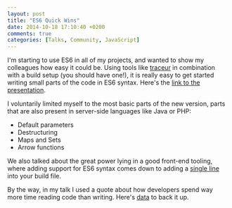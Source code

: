 ```yaml
---
layout: post
title: "ES6 Quick Wins"
date: 2014-10-18 17:10:40 +0200
comments: true
categories: [Talks, Community, JavaScript]
---
```


I'm starting to use ES6 in all of my projects, and wanted to show my colleagues how easy it could be. Using tools like [traceur](https://github.com/google/traceur-compiler) in combination with a build setup (you should have one!), it is really easy to get started writing small parts of the code in ES6 syntax. Here's the [link to the presentation](http://blog.codinghorror.com/when-understanding-means-rewriting/).

<!-- more -->

I voluntarily limited myself to the most basic parts of the new version, parts that are also present in server-side languages like Java or PHP:

* Default parameters
* Destructuring
* Maps and Sets
* Arrow functions

We also talked about the great power lying in a good front-end tooling, where adding support for ES6 syntax comes down to adding a [single line](https://www.npmjs.org/package/gulp-traceur) into your build file.

By the way, in my talk I used a quote about how developers spend way more time reading code than writing. Here's [data](http://blog.codinghorror.com/when-understanding-means-rewriting/) to back it up.
